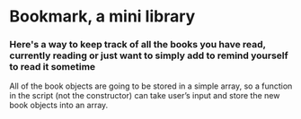 # Bookmark, a mini library

### Here's a way to keep track of all the books you have read, currently reading or just want to simply add to remind yourself to read it sometime

All of the book objects are going to be stored in a simple array, so a function in the script (not the constructor) can take user’s input and store the new book objects into an array.
